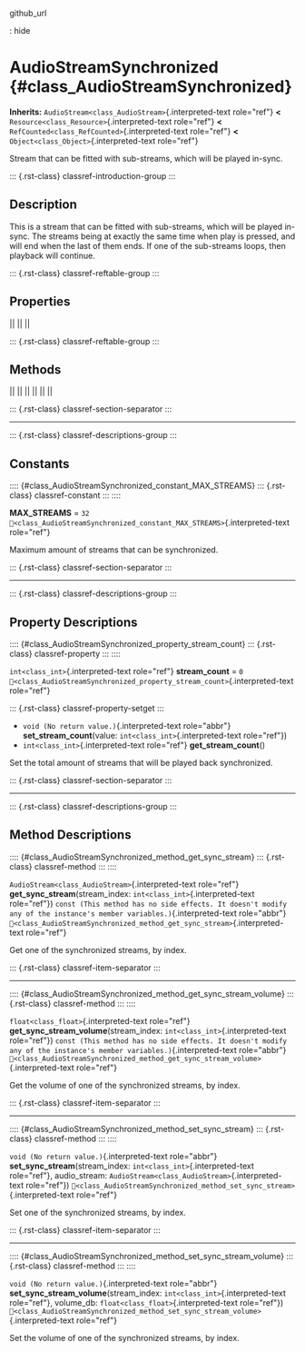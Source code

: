 github_url

:   hide

# AudioStreamSynchronized {#class_AudioStreamSynchronized}

**Inherits:** `AudioStream<class_AudioStream>`{.interpreted-text
role="ref"} **\<** `Resource<class_Resource>`{.interpreted-text
role="ref"} **\<** `RefCounted<class_RefCounted>`{.interpreted-text
role="ref"} **\<** `Object<class_Object>`{.interpreted-text role="ref"}

Stream that can be fitted with sub-streams, which will be played
in-sync.

::: {.rst-class}
classref-introduction-group
:::

## Description

This is a stream that can be fitted with sub-streams, which will be
played in-sync. The streams being at exactly the same time when play is
pressed, and will end when the last of them ends. If one of the
sub-streams loops, then playback will continue.

::: {.rst-class}
classref-reftable-group
:::

## Properties

||
||
||

::: {.rst-class}
classref-reftable-group
:::

## Methods

||
||
||
||
||
||

::: {.rst-class}
classref-section-separator
:::

------------------------------------------------------------------------

::: {.rst-class}
classref-descriptions-group
:::

## Constants

:::: {#class_AudioStreamSynchronized_constant_MAX_STREAMS}
::: {.rst-class}
classref-constant
:::
::::

**MAX_STREAMS** = `32`
`🔗<class_AudioStreamSynchronized_constant_MAX_STREAMS>`{.interpreted-text
role="ref"}

Maximum amount of streams that can be synchronized.

::: {.rst-class}
classref-section-separator
:::

------------------------------------------------------------------------

::: {.rst-class}
classref-descriptions-group
:::

## Property Descriptions

:::: {#class_AudioStreamSynchronized_property_stream_count}
::: {.rst-class}
classref-property
:::
::::

`int<class_int>`{.interpreted-text role="ref"} **stream_count** = `0`
`🔗<class_AudioStreamSynchronized_property_stream_count>`{.interpreted-text
role="ref"}

::: {.rst-class}
classref-property-setget
:::

- `void (No return value.)`{.interpreted-text role="abbr"}
  **set_stream_count**(value: `int<class_int>`{.interpreted-text
  role="ref"})
- `int<class_int>`{.interpreted-text role="ref"} **get_stream_count**()

Set the total amount of streams that will be played back synchronized.

::: {.rst-class}
classref-section-separator
:::

------------------------------------------------------------------------

::: {.rst-class}
classref-descriptions-group
:::

## Method Descriptions

:::: {#class_AudioStreamSynchronized_method_get_sync_stream}
::: {.rst-class}
classref-method
:::
::::

`AudioStream<class_AudioStream>`{.interpreted-text role="ref"}
**get_sync_stream**(stream_index: `int<class_int>`{.interpreted-text
role="ref"})
`const (This method has no side effects. It doesn't modify any of the instance's member variables.)`{.interpreted-text
role="abbr"}
`🔗<class_AudioStreamSynchronized_method_get_sync_stream>`{.interpreted-text
role="ref"}

Get one of the synchronized streams, by index.

::: {.rst-class}
classref-item-separator
:::

------------------------------------------------------------------------

:::: {#class_AudioStreamSynchronized_method_get_sync_stream_volume}
::: {.rst-class}
classref-method
:::
::::

`float<class_float>`{.interpreted-text role="ref"}
**get_sync_stream_volume**(stream_index:
`int<class_int>`{.interpreted-text role="ref"})
`const (This method has no side effects. It doesn't modify any of the instance's member variables.)`{.interpreted-text
role="abbr"}
`🔗<class_AudioStreamSynchronized_method_get_sync_stream_volume>`{.interpreted-text
role="ref"}

Get the volume of one of the synchronized streams, by index.

::: {.rst-class}
classref-item-separator
:::

------------------------------------------------------------------------

:::: {#class_AudioStreamSynchronized_method_set_sync_stream}
::: {.rst-class}
classref-method
:::
::::

`void (No return value.)`{.interpreted-text role="abbr"}
**set_sync_stream**(stream_index: `int<class_int>`{.interpreted-text
role="ref"}, audio_stream:
`AudioStream<class_AudioStream>`{.interpreted-text role="ref"})
`🔗<class_AudioStreamSynchronized_method_set_sync_stream>`{.interpreted-text
role="ref"}

Set one of the synchronized streams, by index.

::: {.rst-class}
classref-item-separator
:::

------------------------------------------------------------------------

:::: {#class_AudioStreamSynchronized_method_set_sync_stream_volume}
::: {.rst-class}
classref-method
:::
::::

`void (No return value.)`{.interpreted-text role="abbr"}
**set_sync_stream_volume**(stream_index:
`int<class_int>`{.interpreted-text role="ref"}, volume_db:
`float<class_float>`{.interpreted-text role="ref"})
`🔗<class_AudioStreamSynchronized_method_set_sync_stream_volume>`{.interpreted-text
role="ref"}

Set the volume of one of the synchronized streams, by index.
